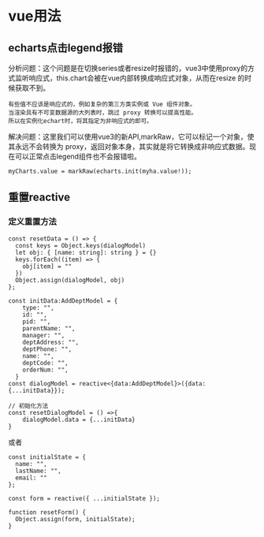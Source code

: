 # vue用法

## echarts点击legend报错

分析问题：这个问题是在切换series或者resize时报错的，vue3中使用proxy的方式监听响应式，this.chart会被在vue内部转换成响应式对象，从而在resize 的时候获取不到。

    有些值不应该是响应式的，例如复杂的第三方类实例或 Vue 组件对象。
    当渲染具有不可变数据源的大列表时，跳过 proxy 转换可以提高性能。
    所以在实例化echart时，将其指定为非响应式的即可。

解决问题：这里我们可以使用vue3的新API,markRaw，它可以标记一个对象，使其永远不会转换为 proxy，返回对象本身，其实就是将它转换成非响应式数据。现在可以正常点击legend组件也不会报错啦。

    myCharts.value = markRaw(echarts.init(myha.value!));

## 重置reactive

### 定义重置方法

```
const resetData = () => {
  const keys = Object.keys(dialogModel)
  let obj: { [name: string]: string } = {}
  keys.forEach((item) => {
    obj[item] = ""
  })
  Object.assign(dialogModel, obj)
};
```

```
const initData:AddDeptModel = {
    type: "",
    id: "",
    pid: "",
    parentName: "",
    manager: "",
    deptAddress: "",
    deptPhone: "",
    name: "",
    deptCode: "",
    orderNum: "",
  }
const dialogModel = reactive<{data:AddDeptModel}>({data:{...initData}});

// 初始化方法
const resetDialogModel = () =>{
    dialogModel.data = {...initData}
}
```

或者

```
const initialState = {
  name: "",
  lastName: "",
  email: ""
};

const form = reactive({ ...initialState });

function resetForm() {
  Object.assign(form, initialState);
}
```
